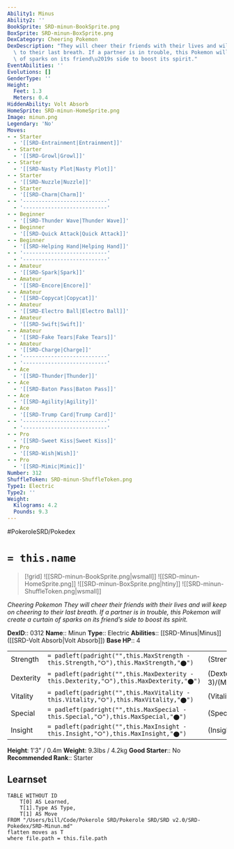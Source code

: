 ```yaml
---
Ability1: Minus
Ability2: ''
BookSprite: SRD-minun-BookSprite.png
BoxSprite: SRD-minun-BoxSprite.png
DexCategory: Cheering Pokemon
DexDescription: "They will cheer their friends with their lives and will keep on cheering\
  \ to their last breath. If a partner is in trouble, this Pokemon will create a curtain\
  \ of sparks on its friend\u2019s side to boost its spirit."
EventAbilities: ''
Evolutions: []
GenderType: ''
Height:
  Feet: 1.3
  Meters: 0.4
HiddenAbility: Volt Absorb
HomeSprite: SRD-minun-HomeSprite.png
Image: minun.png
Legendary: 'No'
Moves:
- - Starter
  - '[[SRD-Entrainment|Entrainment]]'
- - Starter
  - '[[SRD-Growl|Growl]]'
- - Starter
  - '[[SRD-Nasty Plot|Nasty Plot]]'
- - Starter
  - '[[SRD-Nuzzle|Nuzzle]]'
- - Starter
  - '[[SRD-Charm|Charm]]'
- - '---------------------------'
  - '---------------------------'
- - Beginner
  - '[[SRD-Thunder Wave|Thunder Wave]]'
- - Beginner
  - '[[SRD-Quick Attack|Quick Attack]]'
- - Beginner
  - '[[SRD-Helping Hand|Helping Hand]]'
- - '---------------------------'
  - '---------------------------'
- - Amateur
  - '[[SRD-Spark|Spark]]'
- - Amateur
  - '[[SRD-Encore|Encore]]'
- - Amateur
  - '[[SRD-Copycat|Copycat]]'
- - Amateur
  - '[[SRD-Electro Ball|Electro Ball]]'
- - Amateur
  - '[[SRD-Swift|Swift]]'
- - Amateur
  - '[[SRD-Fake Tears|Fake Tears]]'
- - Amateur
  - '[[SRD-Charge|Charge]]'
- - '---------------------------'
  - '---------------------------'
- - Ace
  - '[[SRD-Thunder|Thunder]]'
- - Ace
  - '[[SRD-Baton Pass|Baton Pass]]'
- - Ace
  - '[[SRD-Agility|Agility]]'
- - Ace
  - '[[SRD-Trump Card|Trump Card]]'
- - '---------------------------'
  - '---------------------------'
- - Pro
  - '[[SRD-Sweet Kiss|Sweet Kiss]]'
- - Pro
  - '[[SRD-Wish|Wish]]'
- - Pro
  - '[[SRD-Mimic|Mimic]]'
Number: 312
ShuffleToken: SRD-minun-ShuffleToken.png
Type1: Electric
Type2: ''
Weight:
  Kilograms: 4.2
  Pounds: 9.3
---
```


#PokeroleSRD/Pokedex

# `= this.name`

> [!grid]
> ![[SRD-minun-BookSprite.png|wsmall]]
> ![[SRD-minun-HomeSprite.png]]
> ![[SRD-minun-BoxSprite.png|htiny]]
> ![[SRD-minun-ShuffleToken.png|wsmall]]


*Cheering Pokemon*
*They will cheer their friends with their lives and will keep on cheering to their last breath. If a partner is in trouble, this Pokemon will create a curtain of sparks on its friend’s side to boost its spirit.*

**DexID**:: 0312
**Name**:: Minun
**Type**:: Electric
**Abilities**:: [[SRD-Minus|Minus]] ([[SRD-Volt Absorb|Volt Absorb]])
**Base HP**:: 4

|           |                                                                                        |                                          |
| --------- | -------------------------------------------------------------------------------------- | ---------------------------------------- |
| Strength  | `= padleft(padright("",this.MaxStrength - this.Strength,"⭘"),this.MaxStrength,"⬤")`    | (Strength::1)/(MaxStrength::3)   |
| Dexterity | `= padleft(padright("",this.MaxDexterity - this.Dexterity,"⭘"),this.MaxDexterity,"⬤")` | (Dexterity:: 3)/(MaxDexterity::6) |
| Vitality  | `= padleft(padright("",this.MaxVitality - this.Vitality,"⭘"),this.MaxVitality,"⬤")`    | (Vitality::2)/(MaxVitality::4)   |
| Special   | `= padleft(padright("",this.MaxSpecial - this.Special,"⭘"),this.MaxSpecial,"⬤")`       | (Special::2)/(MaxSpecial::5)     |
| Insight   | `= padleft(padright("",this.MaxInsight - this.Insight,"⭘"),this.MaxInsight,"⬤")`       | (Insight::2)/(MaxInsight::5)     |

**Height**: 1'3" / 0.4m
**Weight**: 9.3lbs / 4.2kg
**Good Starter**:: No
**Recommended Rank**:: Starter

## Learnset

```dataview
TABLE WITHOUT ID
    T[0] AS Learned,
    T[1].Type AS Type,
    T[1] AS Move
FROM "/Users/bill/Code/Pokerole SRD/Pokerole SRD/SRD v2.0/SRD-Pokedex/SRD-Minun.md"
flatten moves as T
where file.path = this.file.path
```

